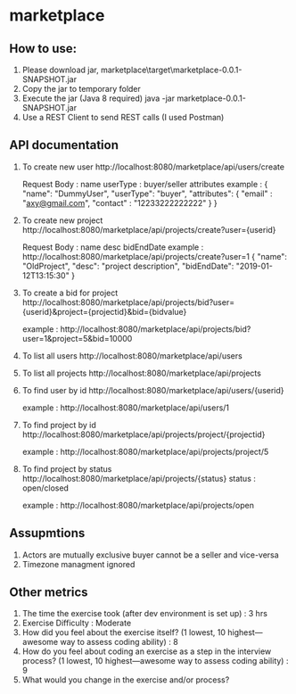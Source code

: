 # marketplace


How to use:
-----------
1. Please download jar,
      marketplace\target\marketplace-0.0.1-SNAPSHOT.jar
2. Copy the jar to temporary folder
3. Execute the jar (Java 8 required)
      java -jar marketplace-0.0.1-SNAPSHOT.jar
4. Use a REST Client to send REST calls (I used Postman)


API documentation
-----------------
1. To create new user
  http://localhost:8080/marketplace/api/users/create
  
      Request Body : 
                  name
                  userType : buyer/seller
                  attributes
      example :
            {
            "name": "DummyUser",
            "userType": "buyer",
            "attributes": {
                  "email" : "axy@gmail.com",
                  "contact" : "12233222222222"
                  }
            }

2. To create new project
  http://localhost:8080/marketplace/api/projects/create?user={userid}
  
      Request Body : name
                     desc
                     bidEndDate
      example :
      http://localhost:8080/marketplace/api/projects/create?user=1
            {
            "name": "OldProject",
            "desc": "project description",
            "bidEndDate": "2019-01-12T13:15:30"
            }

3. To create a bid for project
  http://localhost:8080/marketplace/api/projects/bid?user={userid}&project={projectid}&bid={bidvalue}
  
      example : 
      http://localhost:8080/marketplace/api/projects/bid?user=1&project=5&bid=10000
    
4. To list all users
  http://localhost:8080/marketplace/api/users
  
5. To list all projects
  http://localhost:8080/marketplace/api/projects
  
6. To find user by id
  http://localhost:8080/marketplace/api/users/{userid}
  
      example : 
      http://localhost:8080/marketplace/api/users/1
    
7. To find project by id
  http://localhost:8080/marketplace/api/projects/project/{projectid}
  
      example : 
      http://localhost:8080/marketplace/api/projects/project/5
  
8. To find project by status
  http://localhost:8080/marketplace/api/projects/{status}
  status : open/closed
  
      example : 
      http://localhost:8080/marketplace/api/projects/open


Assupmtions
-----------
1. Actors are mutually exclusive buyer cannot be a seller and vice-versa
2. Timezone managment ignored


Other metrics
-------------
1. The time the exercise took (after dev environment is set up) : 3 hrs
2. Exercise Difficulty : Moderate 
3. How did you feel about the exercise itself? (1 lowest, 10 highest—awesome way to assess coding ability) : 8
4. How do you feel about coding an exercise as a step in the interview process?  (1 lowest, 10 highest—awesome way to assess coding ability) : 9
5. What would you change in the exercise and/or process?
